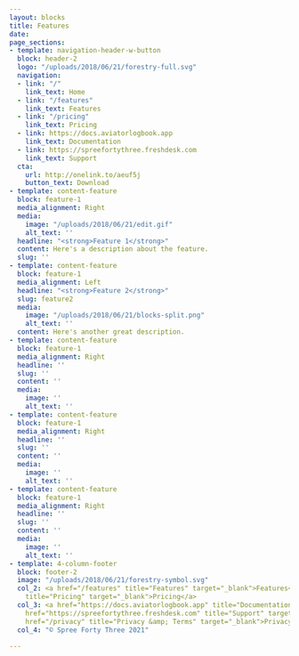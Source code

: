 ```yaml
---
layout: blocks
title: Features
date: 
page_sections:
- template: navigation-header-w-button
  block: header-2
  logo: "/uploads/2018/06/21/forestry-full.svg"
  navigation:
  - link: "/"
    link_text: Home
  - link: "/features"
    link_text: Features
  - link: "/pricing"
    link_text: Pricing
  - link: https://docs.aviatorlogbook.app
    link_text: Documentation
  - link: https://spreefortythree.freshdesk.com
    link_text: Support
  cta:
    url: http://onelink.to/aeuf5j
    button_text: Download
- template: content-feature
  block: feature-1
  media_alignment: Right
  media:
    image: "/uploads/2018/06/21/edit.gif"
    alt_text: ''
  headline: "<strong>Feature 1</strong>"
  content: Here's a description about the feature.
  slug: ''
- template: content-feature
  block: feature-1
  media_alignment: Left
  headline: "<strong>Feature 2</strong>"
  slug: feature2
  media:
    image: "/uploads/2018/06/21/blocks-split.png"
    alt_text: ''
  content: Here's another great description.
- template: content-feature
  block: feature-1
  media_alignment: Right
  headline: ''
  slug: ''
  content: ''
  media:
    image: ''
    alt_text: ''
- template: content-feature
  block: feature-1
  media_alignment: Right
  headline: ''
  slug: ''
  content: ''
  media:
    image: ''
    alt_text: ''
- template: content-feature
  block: feature-1
  media_alignment: Right
  headline: ''
  slug: ''
  content: ''
  media:
    image: ''
    alt_text: ''
- template: 4-column-footer
  block: footer-2
  image: "/uploads/2018/06/21/forestry-symbol.svg"
  col_2: <a href="/features" title="Features" target="_blank">Features</a><br><a href="/pricing"
    title="Pricing" target="_blank">Pricing</a>
  col_3: <a href="https://docs.aviatorlogbook.app" title="Documentation" target="_blank">Documentation</a><br><a
    href="https://spreefortythree.freshdesk.com" title="Support" target="_blank">Support</a><br><a
    href="/privacy" title="Privacy &amp; Terms" target="_blank">Privacy &amp; Terms</a>
  col_4: "© Spree Forty Three 2021"

---
```

